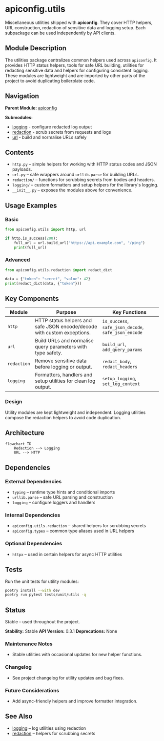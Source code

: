 # apiconfig.utils

Miscellaneous utilities shipped with **apiconfig**. They cover HTTP helpers,
URL construction, redaction of sensitive data and logging setup. Each subpackage
can be used independently by API clients.

## Module Description

The utilities package centralizes common helpers used across `apiconfig`.
It provides HTTP status helpers, tools for safe URL building, utilities for
redacting sensitive data and helpers for configuring consistent logging.
These modules are lightweight and are imported by other parts of the project
to avoid duplicating boilerplate code.

## Navigation

**Parent Module:** [apiconfig](../README.md)

**Submodules:**
- [logging](./logging/README.md) - configure redacted log output
- [redaction](./redaction/README.md) - scrub secrets from requests and logs
- [url](./url.py) - build and normalise URLs safely

## Contents
- `http.py` – simple helpers for working with HTTP status codes and JSON payloads.
- `url.py` – safe wrappers around `urllib.parse` for building URLs.
- `redaction/` – functions for scrubbing secrets from bodies and headers.
- `logging/` – custom formatters and setup helpers for the library's logging.
- `__init__.py` – exposes the modules above for convenience.

## Usage Examples

### Basic
```python
from apiconfig.utils import http, url

if http.is_success(200):
    full_url = url.build_url("https://api.example.com", "/ping")
    print(full_url)
```

### Advanced
```python
from apiconfig.utils.redaction import redact_dict

data = {"token": "secret", "value": 42}
print(redact_dict(data, {"token"}))
```

## Key Components
| Module | Purpose | Key Functions |
| ------ | ------- | ------------- |
| `http` | HTTP status helpers and safe JSON encode/decode with custom exceptions. | `is_success`, `safe_json_decode`, `safe_json_encode` |
| `url` | Build URLs and normalise query parameters with type safety. | `build_url`, `add_query_params` |
| `redaction` | Remove sensitive data before logging or output. | `redact_body`, `redact_headers` |
| `logging` | Formatters, handlers and setup utilities for clean log output. | `setup_logging`, `set_log_context` |

### Design
Utility modules are kept lightweight and independent. Logging utilities compose
the redaction helpers to avoid code duplication.

## Architecture
```mermaid
flowchart TD
    Redaction --> Logging
    URL --> HTTP
```

## Dependencies

### External Dependencies
- `typing` – runtime type hints and conditional imports
- `urllib.parse` – safe URL parsing and construction
- `logging` – configure loggers and handlers

### Internal Dependencies
- `apiconfig.utils.redaction` – shared helpers for scrubbing secrets
- `apiconfig.types` – common type aliases used in URL helpers

### Optional Dependencies
- `httpx` – used in certain helpers for async HTTP utilities

## Tests
Run the unit tests for utility modules:
```bash
poetry install --with dev
poetry run pytest tests/unit/utils -q
```

## Status
Stable – used throughout the project.

**Stability:** Stable
**API Version:** 0.3.1
**Deprecations:** None

### Maintenance Notes
- Stable utilities with occasional updates for new helper functions.

### Changelog
- See project changelog for utility updates and bug fixes.

### Future Considerations
- Add async-friendly helpers and improve formatter integration.

## See Also
- [logging](./logging/README.md) – log utilities using redaction
- [redaction](./redaction/README.md) – helpers for scrubbing secrets
